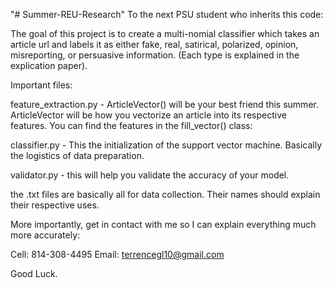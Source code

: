 "# Summer-REU-Research" 
To the next PSU student who inherits this code:

The goal of this project is to create a multi-nomial classifier which takes an article url and labels it as either fake, real, satirical, polarized, opinion, misreporting, or persuasive information. (Each type is explained in the explication paper).

Important files:

feature_extraction.py - ArticleVector() will be your best friend this summer. ArticleVector will be how you vectorize an article into its respective features. You can find the features in the fill_vector() class:

classifier.py - This the initialization of the support vector machine. Basically the logistics of data preparation.

validator.py - this will help you validate the accuracy of your model. 

the .txt files are basically all for data collection. Their names should explain their respective uses. 


More importantly, get in contact with me so I can explain everything much more accurately:

Cell: 814-308-4495
Email: terrencegl10@gmail.com

Good Luck.


